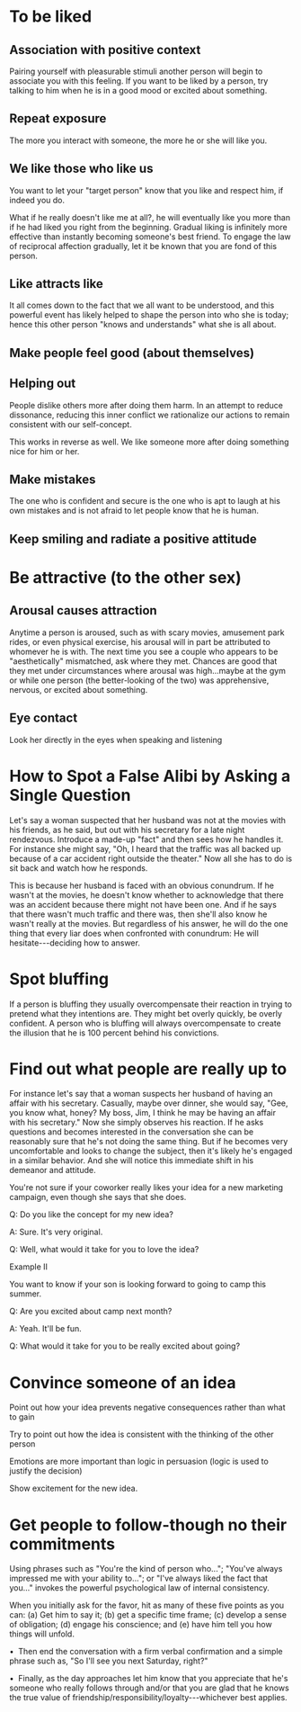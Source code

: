 # To be liked

## Association with positive context

Pairing yourself with pleasurable stimuli another person will begin to
associate you with this feeling. If you want to be liked by a person,
try talking to him when he is in a good mood or excited about something.

## Repeat exposure

The more you interact with someone, the more he or she will like you.

## We like those who like us

You want to let your "target person" know that you like and respect him,
if indeed you do.

What if he really doesn't like me at all?, he will eventually like you
more than if he had liked you right from the beginning. Gradual liking
is infinitely more effective than instantly becoming someone's best
friend. To engage the law of reciprocal affection gradually, let it be
known that you are fond of this person.

## Like attracts like

It all comes down to the fact that we all want to be understood, and
this powerful event has likely helped to shape the person into who she
is today; hence this other person "knows and understands" what she is
all about.

## Make people feel good (about themselves)

## Helping out

People dislike others more after doing them harm. In an attempt to
reduce dissonance, reducing this inner conflict we rationalize our
actions to remain consistent with our self-concept.

This works in reverse as well. We like someone more after doing
something nice for him or her.

## Make mistakes

The one who is confident and secure is the one who is apt to laugh at
his own mistakes and is not afraid to let people know that he is human.

## Keep smiling and radiate a positive attitude

# Be attractive (to the other sex)

## Arousal causes attraction

Anytime a person is aroused, such as with scary movies, amusement park
rides, or even physical exercise, his arousal will in part be attributed
to whomever he is with. The next time you see a couple who appears to be
"aesthetically" mismatched, ask where they met. Chances are good that
they met under circumstances where arousal was high\...maybe at the gym
or while one person (the better-looking of the two) was apprehensive,
nervous, or excited about something.

## Eye contact

Look her directly in the eyes when speaking and listening

# How to Spot a False Alibi by Asking a Single Question

Let's say a woman suspected that her husband was not at the movies with
his friends, as he said, but out with his secretary for a late night
rendezvous. Introduce a made-up "fact" and then sees how he handles it.
For instance she might say, "Oh, I heard that the traffic was all backed
up because of a car accident right outside the theater." Now all she has
to do is sit back and watch how he responds.

This is because her husband is faced with an obvious conundrum. If he
wasn't at the movies, he doesn't know whether to acknowledge that there
was an accident because there might not have been one. And if he says
that there wasn't much traffic and there was, then she'll also know he
wasn't really at the movies. But regardless of his answer, he will do
the one thing that every liar does when confronted with conundrum: He
will hesitate---deciding how to answer.

# Spot bluffing

If a person is bluffing they usually overcompensate their reaction in
trying to pretend what they intentions are. They might bet overly
quickly, be overly confident. A person who is bluffing will always
overcompensate to create the illusion that he is 100 percent behind his
convictions.

# Find out what people are really up to

For instance let's say that a woman suspects her husband of having an
affair with his secretary. Casually, maybe over dinner, she would say,
"Gee, you know what, honey? My boss, Jim, I think he may be having an
affair with his secretary." Now she simply observes his reaction. If he
asks questions and becomes interested in the conversation she can be
reasonably sure that he's not doing the same thing. But if he becomes
very uncomfortable and looks to change the subject, then it's likely
he's engaged in a similar behavior. And she will notice this immediate
shift in his demeanor and attitude.

You're not sure if your coworker really likes your idea for a new
marketing campaign, even though she says that she does.

Q: Do you like the concept for my new idea?

A: Sure. It's very original.

Q: Well, what would it take for you to love the idea?

Example II

You want to know if your son is looking forward to going to camp this
summer.

Q: Are you excited about camp next month?

A: Yeah. It'll be fun.

Q: What would it take for you to be really excited about going?

# Convince someone of an idea

Point out how your idea prevents negative consequences rather than what
to gain

Try to point out how the idea is consistent with the thinking of the
other person

Emotions are more important than logic in persuasion (logic is used to
justify the decision)

Show excitement for the new idea.

# Get people to follow-though no their commitments

Using phrases such as "You're the kind of person who\..."; "You've
always impressed me with your ability to\..."; or "I've always liked the
fact that you\..." invokes the powerful psychological law of internal
consistency.

When you initially ask for the favor, hit as many of these five points
as you can: (a) Get him to say it; (b) get a specific time frame; (c)
develop a sense of obligation; (d) engage his conscience; and (e) have
him tell you how things will unfold.

•  Then end the conversation with a firm verbal confirmation and a
simple phrase such as, "So I'll see you next Saturday, right?"

•  Finally, as the day approaches let him know that you appreciate that
he's someone who really follows through and/or that you are glad that he
knows the true value of friendship/responsibility/loyalty---whichever
best applies.
